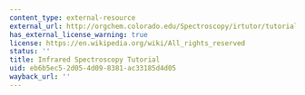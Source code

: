 ```yaml
---
content_type: external-resource
external_url: http://orgchem.colorado.edu/Spectroscopy/irtutor/tutorial.html
has_external_license_warning: true
license: https://en.wikipedia.org/wiki/All_rights_reserved
status: ''
title: Infrared Spectroscopy Tutorial
uid: eb6b5ec5-2d05-4d09-8381-ac33185d4d05
wayback_url: ''
---
```

